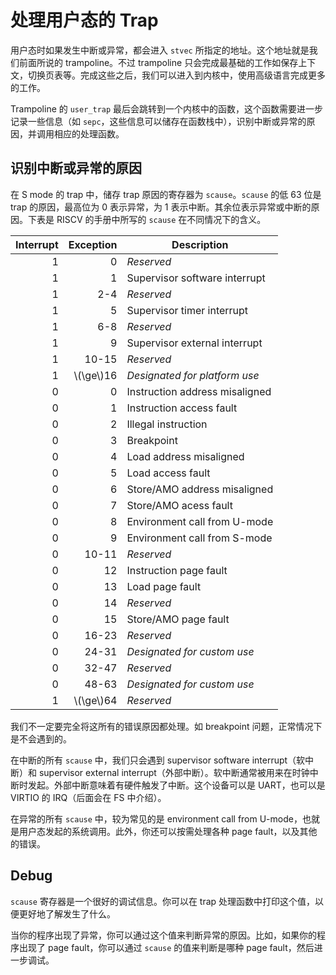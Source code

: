 # 处理用户态的 Trap

用户态时如果发生中断或异常，都会进入 `stvec` 所指定的地址。这个地址就是我们前面所说的 trampoline。不过 trampoline 只会完成最基础的工作如保存上下文，切换页表等。完成这些之后，我们可以进入到内核中，使用高级语言完成更多的工作。

Trampoline 的 `user_trap` 最后会跳转到一个内核中的函数，这个函数需要进一步记录一些信息（如 `sepc`，这些信息可以储存在函数栈中），识别中断或异常的原因，并调用相应的处理函数。

## 识别中断或异常的原因

在 S mode 的 trap 中，储存 trap 原因的寄存器为 `scause`。`scause` 的低 63 位是 trap 的原因，最高位为 0 表示异常，为 1 表示中断。其余位表示异常或中断的原因。下表是 RISCV 的手册中所写的 `scause` 在不同情况下的含义。

| Interrupt |   Exception | Description                    |
| --------: | ----------: | ------------------------------ |
|         1 |           0 | *Reserved*                     |
|         1 |           1 | Supervisor software interrupt  |
|         1 |         2-4 | *Reserved*                     |
|         1 |           5 | Supervisor timer interrupt     |
|         1 |         6-8 | *Reserved*                     |
|         1 |           9 | Supervisor external interrupt  |
|         1 |       10-15 | *Reserved*                     |
|         1 | \\(\ge\\)16 | *Designated for platform use*  |
|         0 |           0 | Instruction address misaligned |
|         0 |           1 | Instruction access fault       |
|         0 |           2 | Illegal instruction            |
|         0 |           3 | Breakpoint                     |
|         0 |           4 | Load address misaligned        |
|         0 |           5 | Load access fault              |
|         0 |           6 | Store/AMO address misaligned   |
|         0 |           7 | Store/AMO acess fault          |
|         0 |           8 | Environment call from U-mode   |
|         0 |           9 | Environment call from S-mode   |
|         0 |       10-11 | *Reserved*                     |
|         0 |          12 | Instruction page fault         |
|         0 |          13 | Load page fault                |
|         0 |          14 | *Reserved*                     |
|         0 |          15 | Store/AMO page fault           |
|         0 |       16-23 | *Reserved*                     |
|         0 |       24-31 | *Designated for custom use*    |
|         0 |       32-47 | *Reserved*                     |
|         0 |       48-63 | *Designated for custom use*    |
|         1 | \\(\ge\\)64 | *Reserved*                     |

我们不一定要完全将这所有的错误原因都处理。如 breakpoint 问题，正常情况下是不会遇到的。

在中断的所有 `scause` 中，我们只会遇到 supervisor software interrupt（软中断）和 supervisor external interrupt（外部中断）。软中断通常被用来在时钟中断时发起。外部中断意味着有硬件触发了中断。这个设备可以是 UART，也可以是 VIRTIO 的 IRQ（后面会在 FS 中介绍）。

在异常的所有 `scause` 中，较为常见的是 environment call from U-mode，也就是用户态发起的系统调用。此外，你还可以按需处理各种 page fault，以及其他的错误。

## Debug

`scause` 寄存器是一个很好的调试信息。你可以在 trap 处理函数中打印这个值，以便更好地了解发生了什么。

当你的程序出现了异常，你可以通过这个值来判断异常的原因。比如，如果你的程序出现了 page fault，你可以通过 `scause` 的值来判断是哪种 page fault，然后进一步调试。
